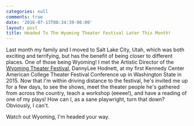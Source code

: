 ```yaml
---
categories: null
comments: true
date: '2016-07-13T08:34:39-06:00'
layout: post
title: Headed To The Wyoming Theater Festival Later This Month!
---
```


Last month my family and I moved to Salt Lake City, Utah, which was both exciting and terrifying, but has the benefit of being closer to different places. One of those being Wyoming! I met the Artistic Director of the [Wyoming Theater Festival](http://www.wyomingtheaterfestival.com/), DannyLee Hodnett, at my first Kennedy Center American College Theater Festival Conference up in Washington State in 2015. Now that I'm within driving distance to the festival, he's invited me up for a few days, to see the shows, meet the theater people he's gathered from across the country, teach a workshop (eeeee!), and have a reading of one of my plays! How can I, as a sane playwright, turn that down? Obviously, I can't. 

Watch out Wyoming, I'm headed your way.